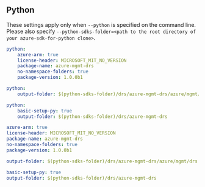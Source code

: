 ## Python

These settings apply only when `--python` is specified on the command line.
Please also specify `--python-sdks-folder=<path to the root directory of your azure-sdk-for-python clone>`.


``` yaml $(python)
python: 
    azure-arm: true
    license-header: MICROSOFT_MIT_NO_VERSION
    package-name: azure-mgmt-drs
    no-namespace-folders: true
    package-version: 1.0.0b1
```

``` yaml $(python-mode) == 'update'
python:
    output-folder: $(python-sdks-folder)/drs/azure-mgmt-drs/azure/mgmt/drs
```
``` yaml $(python-mode) == 'create'
python:
    basic-setup-py: true
    output-folder: $(python-sdks-folder)/drs/azure-mgmt-drs
```

``` yaml $(python) && $(track2)
azure-arm: true
license-header: MICROSOFT_MIT_NO_VERSION
package-name: azure-mgmt-drs
no-namespace-folders: true
package-version: 1.0.0b1
```

``` yaml $(python-mode) == 'update' && $(track2)
output-folder: $(python-sdks-folder)/drs/azure-mgmt-drs/azure/mgmt/drs
```
``` yaml $(python-mode) == 'create' && $(track2)
basic-setup-py: true
output-folder: $(python-sdks-folder)/drs/azure-mgmt-drs
```
